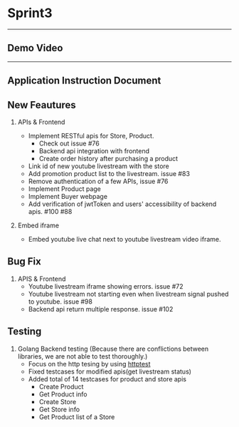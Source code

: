 # Sprint3
---
## Demo Video

---
## Application Instruction Document

## New Feautures
1. APIs & Frontend
    - Implement RESTful apis for Store, Product.
      - Check out issue #76
      - Backend api integration with frontend
      - Create order history after purchasing a product
    - Link id of new youtube livestream with the store 
    - Add promotion product list to the livestream. issue #83
    - Remove authentication of a few APIs, issue #76
    - Implement Product page
    - Implement Buyer webpage
    - Add verification of jwtToken and users' accessibility of backend apis. #100 #88
    
2. Embed iframe
    - Embed youtube live chat next to youtube livestream video iframe.
## Bug Fix
1. APIS & Frontend
    - Youtube livestream iframe showing errors. issue #72
    - Youtube livestream not starting even when livestream signal pushed to youtube. issue #98
    - Backend api return multiple response. issue #102
## Testing
1. Golang Backend testing (Because there are conflictions between libraries, we are not able to test thoroughly.)
    - Focus on the http tesing by using [httptest](https://pkg.go.dev/net/http/httptest)
    - Fixed testcases for modified apis(get livestream status)
    - Added total of 14 testcases for product and store apis
        - Create Product
        - Get Product info
        - Create Store
        - Get Store info
        - Get Product list of a Store
 
